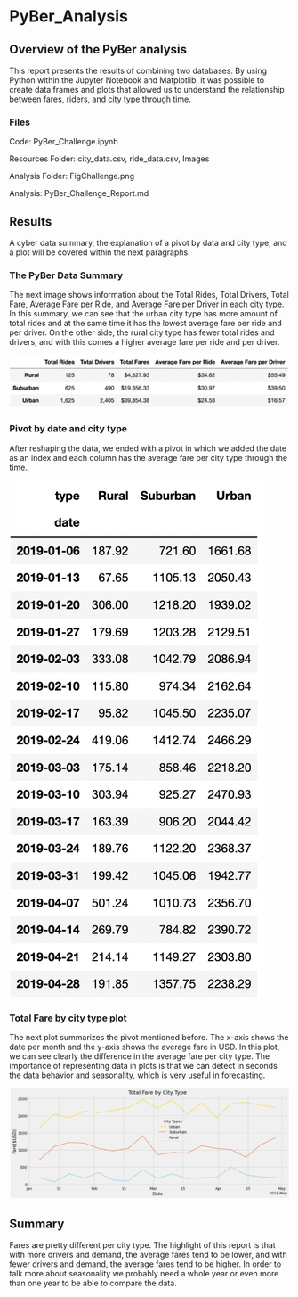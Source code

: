 # PyBer_Analysis
## Overview of the PyBer analysis

This report presents the results of combining two databases. By using Python within the Jupyter Notebook and Matplotlib, it was possible to create data frames and plots that allowed us to understand the relationship between fares, riders, and city type through time. 

### Files 

Code: PyBer_Challenge.ipynb

Resources Folder: city_data.csv, ride_data.csv, Images

Analysis Folder: FigChallenge.png

Analysis: PyBer_Challenge_Report.md

## Results

A cyber data summary, the explanation of a pivot by data and city type, and a plot will be covered within the next paragraphs.

### The PyBer Data Summary

The next image shows information about the Total Rides, Total Drivers, Total Fare, Average Fare per Ride, and Average Fare per Driver in each city type. In this summary, we can see that the urban city type has more amount of total rides and at the same time it has the lowest average fare per ride and per driver. On the other side, the rural city type has fewer total rides and drivers, and with this comes a higher average fare per ride and per driver. 

![Pybersummary](https://github.com/DylanMontemayor/PyBer_Analysis/blob/main/Resources/Images/Pybersummary.png)

### Pivot by date and city type

After reshaping the data, we ended with a pivot in which we added the date as an index and each column has the average fare per city type through the time. 

![Pyberpivot](https://github.com/DylanMontemayor/PyBer_Analysis/blob/main/Resources/Images/Pyberpivot.png)

### Total Fare by city type plot

The next plot summarizes the pivot mentioned before. The x-axis shows the date per month and the y-axis shows the average fare in USD. In this plot, we can see clearly the difference in the average fare per city type. The importance of representing data in plots is that we can detect in seconds the data behavior and seasonality, which is very useful in forecasting. 

![Pyberplot](https://github.com/DylanMontemayor/PyBer_Analysis/blob/main/Resources/Images/Pyberplot.png)

## Summary

Fares are pretty different per city type. The highlight of this report is that with more drivers and demand, the average fares tend to be lower, and with fewer drivers and demand, the average fares tend to be higher. In order to talk more about seasonality we probably need a whole year or even more than one year to be able to compare the data. 

